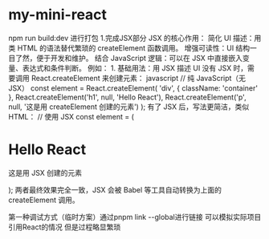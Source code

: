 # my-mini-react
npm run build:dev 进行打包
1.完成JSX部分
    JSX 的核心作用：
    简化 UI 描述：用类 HTML 的语法替代繁琐的 createElement 函数调用。
    增强可读性：UI 结构一目了然，便于开发和维护。
    结合 JavaScript 逻辑：可以在 JSX 中直接嵌入变量、表达式和条件判断。
    例如：
    1. 基础用法：用 JSX 描述 UI
    没有 JSX 时，需要调用 React.createElement 来创建元素：
    javascript
    // 纯 JavaScript（无 JSX）
    const element = React.createElement(
    'div',
    { className: 'container' },
        React.createElement('h1', null, 'Hello React'),
        React.createElement('p', null, '这是用 createElement 创建的元素')
    );
    有了 JSX 后，写法更简洁，类似 HTML：
    // 使用 JSX
    const element = (
    <div className="container">
        <h1>Hello React</h1>
        <p>这是用 JSX 创建的元素</p>
    </div>
    );
两者最终效果完全一致，JSX 会被 Babel 等工具自动转换为上面的 createElement 调用。

第一种调试方式（临时方案）通过pnpm link --global进行链接 可以模拟实际项目引用React的情况 但是过程略显繁琐